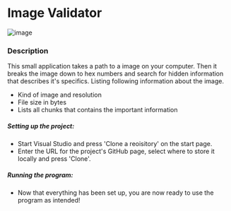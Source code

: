 # Image Validator
![image](https://user-images.githubusercontent.com/58398343/112662367-e62deb00-8e57-11eb-8ff1-dbbc0cc5e199.png)
### Description

This small application takes a path to a image on your computer. Then it breaks the image down to hex numbers and search for
hidden information that describes it's specifics. Listing following information about the image.
* Kind of image and resolution
* File size in bytes
* Lists all chunks that contains the important information

##### Setting up the project:
* Start Visual Studio and press 'Clone a reoisitory' on the start page.
* Enter the URL for the project's GitHub page, select where to store it locally and press 'Clone'.

##### Running the program:
* Now that everything has been set up, you are now ready to use the program as intended!
